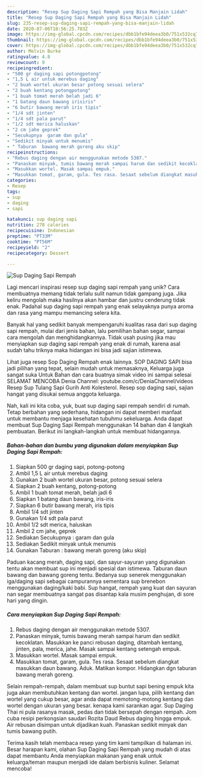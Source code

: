 ```yaml
---
description: "Resep Sup Daging Sapi Rempah yang Bisa Manjain Lidah"
title: "Resep Sup Daging Sapi Rempah yang Bisa Manjain Lidah"
slug: 235-resep-sup-daging-sapi-rempah-yang-bisa-manjain-lidah
date: 2020-07-06T10:56:25.703Z
image: https://img-global.cpcdn.com/recipes/dbb1bfe94deea3b0/751x532cq70/sup-daging-sapi-rempah-foto-resep-utama.jpg
thumbnail: https://img-global.cpcdn.com/recipes/dbb1bfe94deea3b0/751x532cq70/sup-daging-sapi-rempah-foto-resep-utama.jpg
cover: https://img-global.cpcdn.com/recipes/dbb1bfe94deea3b0/751x532cq70/sup-daging-sapi-rempah-foto-resep-utama.jpg
author: Melvin Burke
ratingvalue: 4.8
reviewcount: 9
recipeingredient:
- "500 gr daging sapi potongpotong"
- "1,5 L air untuk merebus daging"
- "2 buah wortel ukuran besar potong sesuai selera"
- "2 buah kentang potongpotong"
- "1 buah tomat merah belah jadi 6"
- "1 batang daun bawang irisiris"
- "6 butir bawang merah iris tipis"
- "1/4 sdt jinten"
- "1/4 sdt pala parut"
- "1/2 sdt merica haluskan"
- "2 cm jahe geprek"
- "Secukupnya  garam dan gula"
- "Sedikit minyak untuk menumis"
- " Taburan  bawang merah goreng aku skip"
recipeinstructions:
- "Rebus daging dengan air menggunakan metode 5307."
- "Panaskan minyak, tumis bawang merah sampai harum dan sedikit kecoklatan. Masukkan ke panci rebusan daging, ditambah kentang, jinten, pala, merica, jahe. Masak sampai kentang setengah empuk."
- "Masukkan wortel. Masak sampai empuk."
- "Masukkan tomat, garam, gula. Tes rasa. Sesaat sebelum diangkat masukkan daun bawang. Aduk. Matikan kompor. Hidangkan dgn taburan bawang merah goreng."
categories:
- Resep
tags:
- sup
- daging
- sapi

katakunci: sup daging sapi 
nutrition: 278 calories
recipecuisine: Indonesian
preptime: "PT33M"
cooktime: "PT56M"
recipeyield: "2"
recipecategory: Dessert

---
```



![Sup Daging Sapi Rempah](https://img-global.cpcdn.com/recipes/dbb1bfe94deea3b0/751x532cq70/sup-daging-sapi-rempah-foto-resep-utama.jpg)

Lagi mencari inspirasi resep sup daging sapi rempah yang unik? Cara membuatnya memang tidak terlalu sulit namun tidak gampang juga. Jika keliru mengolah maka hasilnya akan hambar dan justru cenderung tidak enak. Padahal sup daging sapi rempah yang enak selayaknya punya aroma dan rasa yang mampu memancing selera kita.

Banyak hal yang sedikit banyak mempengaruhi kualitas rasa dari sup daging sapi rempah, mulai dari jenis bahan, lalu pemilihan bahan segar, sampai cara mengolah dan menghidangkannya. Tidak usah pusing jika mau menyiapkan sup daging sapi rempah yang enak di rumah, karena asal sudah tahu triknya maka hidangan ini bisa jadi sajian istimewa.

Lihat juga resep Sop Daging Rempah enak lainnya. SOP DAGING SAPI bisa jadi pilihan yang tepat, selain mudah untuk memasaknya, Keluarga juga sangat suka Untuk Bahan dan cara buatnya simak video ini sampai selesai SELAMAT MENCOBA Denia Channel: youtube.com/c/DeniaChannel/videos Resep Sup Tulang Sapi Gurih Anti Kolesterol. Resep sop daging sapi, sajian hangat yang disukai semua anggota keluarga.


Nah, kali ini kita coba, yuk, buat sup daging sapi rempah sendiri di rumah. Tetap berbahan yang sederhana, hidangan ini dapat memberi manfaat untuk membantu menjaga kesehatan tubuhmu sekeluarga. Anda dapat membuat Sup Daging Sapi Rempah menggunakan 14 bahan dan 4 langkah pembuatan. Berikut ini langkah-langkah untuk membuat hidangannya.

<!--inarticleads1-->

##### Bahan-bahan dan bumbu yang digunakan dalam menyiapkan Sup Daging Sapi Rempah:

1. Siapkan 500 gr daging sapi, potong-potong
1. Ambil 1,5 L air untuk merebus daging
1. Gunakan 2 buah wortel ukuran besar, potong sesuai selera
1. Siapkan 2 buah kentang, potong-potong
1. Ambil 1 buah tomat merah, belah jadi 6
1. Siapkan 1 batang daun bawang, iris-iris
1. Siapkan 6 butir bawang merah, iris tipis
1. Ambil 1/4 sdt jinten
1. Gunakan 1/4 sdt pala parut
1. Ambil 1/2 sdt merica, haluskan
1. Ambil 2 cm jahe, geprek
1. Sediakan Secukupnya : garam dan gula
1. Sediakan Sedikit minyak untuk menumis
1. Gunakan  Taburan : bawang merah goreng (aku skip)


Paduan kacang merah, daging sapi, dan sayur-sayuran yang digunakan tentu akan membuat sup ini menjadi spesial dan istimewa. Taburan daun bawang dan bawang goreng tentu. Bedanya sup senerek menggunakan iga/daging sapi sebagai campurannya sementara sup brenebon menggunakan daging/kaki babi. Sup hangat, rempah yang kuat dan sayuran nan segar membuatnya sangat pas disantap kala musim penghujan, di sore hari yang dingin. 

<!--inarticleads2-->

##### Cara menyiapkan Sup Daging Sapi Rempah:

1. Rebus daging dengan air menggunakan metode 5307.
1. Panaskan minyak, tumis bawang merah sampai harum dan sedikit kecoklatan. Masukkan ke panci rebusan daging, ditambah kentang, jinten, pala, merica, jahe. Masak sampai kentang setengah empuk.
1. Masukkan wortel. Masak sampai empuk.
1. Masukkan tomat, garam, gula. Tes rasa. Sesaat sebelum diangkat masukkan daun bawang. Aduk. Matikan kompor. Hidangkan dgn taburan bawang merah goreng.


Selain rempah-rempah, dalam membuat sup buntut sapi bening empuk kita juga akan membutuhkan kentang dan wortel. jangan lupa, pilih kentang dan wortel yang cukup besar, agar anda dapat memotong-motong kentang dan wortel dengan ukuran yang besar. kenapa kami sarankan agar. Sup Daging Thai ni pula rasanya masak, pedas dan tidak bersepah dengan rempah. Jom cuba resipi perkongsian saudari Rozita Daud Rebus daging hingga empuk. Air rebusan disimpan untuk dijadikan kuah. Panaskan sedikit minyak dan tumis bawang putih. 

Terima kasih telah membaca resep yang tim kami tampilkan di halaman ini. Besar harapan kami, olahan Sup Daging Sapi Rempah yang mudah di atas dapat membantu Anda menyiapkan makanan yang enak untuk keluarga/teman maupun menjadi ide dalam berbisnis kuliner. Selamat mencoba!
